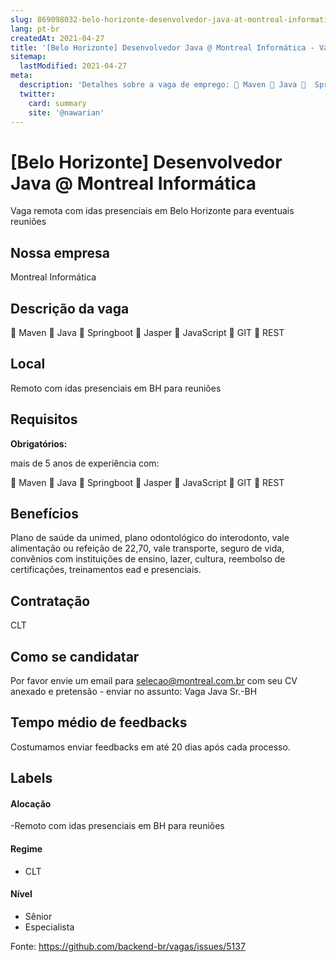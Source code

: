 ```yaml
---
slug: 869098032-belo-horizonte-desenvolvedor-java-at-montreal-informatica
lang: pt-br
createdAt: 2021-04-27
title: '[Belo Horizonte] Desenvolvedor Java @ Montreal Informática - Vaga de Emprego'
sitemap:
  lastModified: 2021-04-27
meta:
  description: 'Detalhes sobre a vaga de emprego: 	Maven 	Java 	Springboot 	Jasper 	JavaScript 	GIT 	REST'
  twitter:
    card: summary
    site: '@nawarian'
---
```


# [Belo Horizonte] Desenvolvedor Java @ Montreal Informática


Vaga remota com idas presenciais em Belo Horizonte para eventuais reuniões

## Nossa empresa

Montreal Informática

## Descrição da vaga

	Maven 
	Java 
	Springboot 
	Jasper
	JavaScript
	GIT
	REST


## Local

Remoto com idas presenciais em BH para reuniões

## Requisitos

**Obrigatórios:**

mais de 5 anos de experiência com:

	Maven 
	Java 
	Springboot 
	Jasper
	JavaScript
	GIT
	REST

## Benefícios

Plano de saúde da unimed, plano odontológico do interodonto, vale alimentação ou refeição de 22,70, vale transporte, seguro de vida, convênios com instituições de ensino, lazer, cultura, reembolso de certificações, treinamentos ead e presenciais.

## Contratação

CLT

## Como se candidatar

Por favor envie um email para selecao@montreal.com.br com seu CV anexado e pretensão - enviar no assunto: Vaga Java Sr.-BH

## Tempo médio de feedbacks

Costumamos enviar feedbacks em até 20 dias após cada processo.

## Labels
<!-- retire os labels que não fazem sentido à vaga -->

#### Alocação
-Remoto com idas presenciais em BH para reuniões

#### Regime
- CLT

#### Nível

- Sênior
- Especialista




Fonte: https://github.com/backend-br/vagas/issues/5137